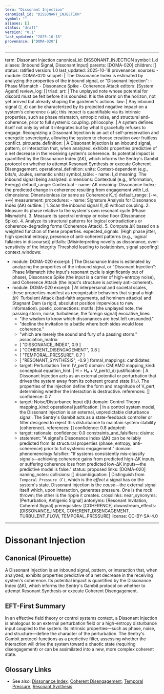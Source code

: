 ```yaml
---
term: "Dissonant Injection"
canonical_id: "DISSONANT_INJECTION"
symbol: ""
aliases: []
status: "draft"
version: "0.1"
last_updated: "2025-10-18"
provenance: ["DOMA-020"]
---
```


---
term: Dissonant Injection
canonical_id: DISSONANT_INJECTION
symbol: I_d
aliases: [Inbound Signal, Dissonant Input]
parents: [DOMA-020]
children: []
status: ratified
version: 1.0
last_updated: 2025-10-18
provenance:
  sources:
    - module: DOMA-020
      snippet: |
        The Dissonance Index is estimated by analyzing the properties of the inbound signal, or "Dissonant Injection":
        - Phase Mismatch
        - Dissonance Spike
        - Coherence Attack
  editors: [System Agent]
  review_log: []
triad:
  art: |
    The unplayed note whose potential for discord must be felt before it is sounded. It is the storm on the horizon, not yet arrived but already shaping the gardener's actions.
  law: |
    Any inbound signal (`I_d`) can be characterized by its projected negative impact on a system's coherence (`-ΔK`); this impact is quantifiable via its intrinsic properties, such as phase mismatch, entropic noise, and structural anti-coherence, prior to full systemic coupling.
  philosophy: |
    A system defines itself not only by what it integrates but by what it gracefully refuses to engage. Recognizing a Dissonant Injection is an act of self-preservation and energetic sovereignty, allowing the system to choose creation over fruitless conflict.
pirouette_definition: |
  A Dissonant Injection is an inbound signal, pattern, or interaction that, when analyzed, exhibits properties predictive of a net decrease in the receiving system's coherence. Its potential impact is quantified by the Dissonance Index (ΔK), which informs the Sentry's Gambit protocol on whether to attempt Resonant Synthesis or execute Coherent Disengagement.
operational_definition:
  units: Context-dependent (e.g., bits/s, Joules, semantic units)
  symbol_table:
    - name: I_d
      meaning: The inbound signal being analyzed.
      dimensions: Contextual (e.g., Information, Energy)
      default_range: Contextual
    - name: ΔK
      meaning: Dissonance Index; the predicted change in coherence resulting from engagement with I_d.
      dimensions: Dimensionless (or same as Coherence K_τ)
      default_range: [-∞, +∞]
  measurement:
    procedures:
      - name: Signature Analysis for Dissonance Index (ΔK)
        outline: |
          1. Scan the inbound signal (I_d) without coupling.
          2. Measure its phase relative to the system's own resonant cycle (Phase Mismatch).
          3. Measure its spectral entropy or noise floor (Dissonance Spike).
          4. Analyze its structural patterns for logical contradictions or coherence-degrading forms (Coherence Attack).
          5. Compute ΔK based on a weighted function of these properties.
        expected_signals: [High phase jitter, high spectral entropy, presence of anti-coherent patterns (e.g., logical fallacies in discourse)]
        pitfalls: [Misinterpreting novelty as dissonance, over-sensitivity of the Integrity Threshold leading to isolationism, signal spoofing]
context_windows:
  - module: DOMA-020
    excerpt: |
      The Dissonance Index is estimated by analyzing the properties of the inbound signal, or "Dissonant Injection": Phase Mismatch (the input's resonant cycle is significantly out of phase), Dissonance Spike (the input is a carrier of high-entropy noise), and Coherence Attack (the input's structure is actively anti-coherent).
  - module: DOMA-020
    excerpt: |
      At interpersonal and societal scales, these properties manifest as recognizable behaviors that signal a high ΔK: Turbulent Attack (bad-faith arguments, ad hominem attacks) and Stagnant Dam (a rigid, absolutist position impervious to new information).
poetic_connections:
  motifs: [the unplayed note, the passing storm, noise, turbulence, the foreign signal]
  evocative_lines:
    - "the wisdom to know which dissonances are best left unsounded."
    - "decline the invitation to a battle where both sides would lose coherence."
    - "which are merely the sound and fury of a passing storm."
  association_matrix:
    - [ "DISSONANCE_INDEX", 0.9 ]
    - [ "COHERENT_DISENGAGEMENT", 0.8 ]
    - [ "TEMPORAL_PRESSURE", 0.7 ]
    - [ "RESONANT_SYNTHESIS", -0.9 ]
formal_mappings:
  candidates:
    - target: Perturbation Term (V_pert)
      domain: CM|AMO
      mapping_kind: conceptual
      equation_hint: |
        H = H₀ + V_pert(I_d)
      justification: |
        A Dissonant Injection acts as an external potential or perturbation that drives the system away from its coherent ground state (H₀). The properties of the injection define the form and magnitude of V_pert, determining whether the interaction is destructive.
      references: []
      confidence: 0.7
    - target: Noise/Disturbance Input d(t)
      domain: Control Theory
      mapping_kind: operational
      justification: |
        In a control system model, the Dissonant Injection is an external, unpredictable disturbance signal. The Sentry's Gambit acts as a state-feedback controller or filter designed to reject this disturbance to maintain system stability (coherence).
      references: []
      confidence: 0.8
  adopted:
    - target:
      rationale:
      confidence: 0.0
constraints_and_falsifiers:
  claims:
    - statement: "A signal's Dissonance Index (ΔK) can be reliably predicted from its structural properties (phase, entropy, anti-coherence) prior to full systemic engagement."
      domain: phenomenology
      falsifier: "If systems consistently mis-classify signals—achieving coherence gains from predicted high-ΔK inputs, or suffering coherence loss from predicted low-ΔK inputs—the predictive model is false."
      status: proposed
      links: [DOMA-020]
naming_notes:
  collisions: []
  disambiguation: |
    Distinguish from `Temporal Pressure (Γ)`, which is the *effect* a signal has on the system's state. Dissonant Injection is the *cause*—the external signal itself which, upon interaction, generates pressure. One is the rock thrown; the other is the ripple it creates.
crosslinks:
  near_synonyms: [Perturbation, Antigenic Signal]
  antonyms: [Resonant Invitation, Coherent Signal]
  prerequisites: [COHERENCE]
  downstream_effects: [DISSONANCE_INDEX, COHERENT_DISENGAGEMENT, TURBULENT_FLOW, TEMPORAL_PRESSURE]
license: CC-BY-SA-4.0
---

# Dissonant Injection

## Canonical (Pirouette)
A Dissonant Injection is an inbound signal, pattern, or interaction that, when analyzed, exhibits properties predictive of a net decrease in the receiving system's coherence. Its potential impact is quantified by the Dissonance Index (ΔK), which informs the Sentry's Gambit protocol on whether to attempt Resonant Synthesis or execute Coherent Disengagement.

## EFT-First Summary
In an effective field theory or control systems context, a Dissonant Injection is analogous to an external perturbation field or a high-entropy disturbance input coupled to the system. Its intrinsic properties—such as phase, noise, and structure—define the character of the perturbation. The Sentry's Gambit protocol functions as a predictive filter, assessing whether the interaction will drive the system toward a chaotic state (requiring disengagement) or can be assimilated into a new, more complex coherent state.

## Glossary Links
- See also: [Dissonance Index](<#>), [Coherent Disengagement](<#>), [Temporal Pressure](<#>), [Resonant Synthesis](<#>)